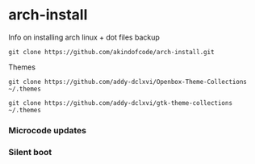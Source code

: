 # arch-install

Info on installing arch linux + dot files backup


`git clone https://github.com/akindofcode/arch-install.git`


Themes

`git clone https://github.com/addy-dclxvi/Openbox-Theme-Collections ~/.themes`

`git clone https://github.com/addy-dclxvi/gtk-theme-collections ~/.themes`

### Microcode updates

### Silent boot
